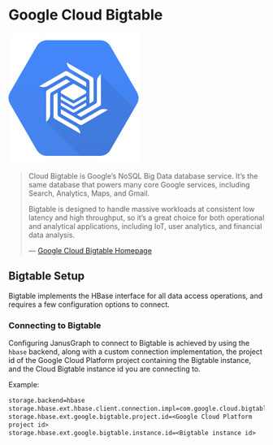 Google Cloud Bigtable
=====================

![](cloud-bigtable.svg)

> Cloud Bigtable is Google’s NoSQL Big Data database service. It’s the
> same database that powers many core Google services, including Search,
> Analytics, Maps, and Gmail.
>
> Bigtable is designed to handle massive workloads at consistent low
> latency and high throughput, so it’s a great choice for both
> operational and analytical applications, including IoT, user
> analytics, and financial data analysis.
>
> —  [Google Cloud Bigtable
> Homepage](https://cloud.google.com/bigtable/)

Bigtable Setup
--------------

Bigtable implements the HBase interface for all data access operations,
and requires a few configuration options to connect.

### Connecting to Bigtable

Configuring JanusGraph to connect to Bigtable is achieved by using the
`hbase` backend, along with a custom connection implementation, the
project id of the Google Cloud Platform project containing the Bigtable
instance, and the Cloud Bigtable instance id you are connecting to.

Example:
```properties
storage.backend=hbase
storage.hbase.ext.hbase.client.connection.impl=com.google.cloud.bigtable.hbase1_x.BigtableConnection
storage.hbase.ext.google.bigtable.project.id=<Google Cloud Platform project id>
storage.hbase.ext.google.bigtable.instance.id=<Bigtable instance id>
```
